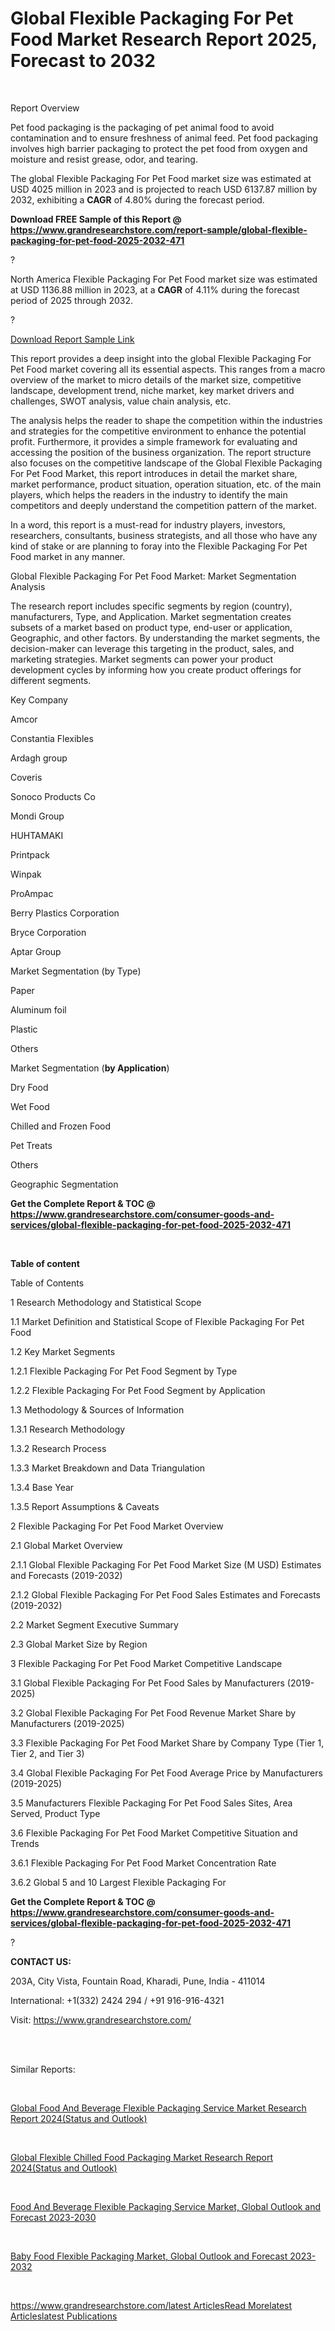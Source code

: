 <h1>Global Flexible Packaging For Pet Food Market Research Report 2025, Forecast to 2032</h1><br/><p>Report Overview</p>
 
 
 
 <p>Pet food packaging is the packaging of pet animal food to avoid contamination and to ensure freshness of animal feed. Pet food packaging involves high barrier packaging to protect the pet food from oxygen and moisture and resist grease, odor, and tearing.</p>
 
 
 
 <p>The global Flexible Packaging For Pet Food market size was estimated at USD 4025 million in 2023 and is projected to reach USD 6137.87 million by 2032, exhibiting a <strong>CAGR</strong> of 4.80% during the forecast period.</p>
 
 
 
 <div><b>Download FREE Sample of this Report @ <a href="https://www.grandresearchstore.com/report-sample/global-flexible-packaging-for-pet-food-2025-2032-471">https://www.grandresearchstore.com/report-sample/global-flexible-packaging-for-pet-food-2025-2032-471</a></b></div>
 
 
 
 <p>? </p>
 
 
 
 <p>North America Flexible Packaging For Pet Food market size was estimated at USD 1136.88 million in 2023, at a <strong>CAGR</strong> of 4.11% during the forecast period of 2025 through 2032.</p>
 
 
 
 <p>? </p>
 
 
 
 <p><a href="https://www.grandresearchstore.com/mr-admin/report-sample/global-flexible-packaging-for-pet-food-2025-2032-471">Download Report Sample Link</a></p>
 
 
 
 <p>This report provides a deep insight into the global Flexible Packaging For Pet Food market covering all its essential aspects. This ranges from a macro overview of the market to micro details of the market size, competitive landscape, development trend, niche market, key market drivers and challenges, SWOT analysis, value chain analysis, etc.</p>
 
 
 
 <p>The analysis helps the reader to shape the competition within the industries and strategies for the competitive environment to enhance the potential profit. Furthermore, it provides a simple framework for evaluating and accessing the position of the business organization. The report structure also focuses on the competitive landscape of the Global Flexible Packaging For Pet Food Market, this report introduces in detail the market share, market performance, product situation, operation situation, etc. of the main players, which helps the readers in the industry to identify the main competitors and deeply understand the competition pattern of the market.</p>
 
 
 
 <p>In a word, this report is a must-read for industry players, investors, researchers, consultants, business strategists, and all those who have any kind of stake or are planning to foray into the Flexible Packaging For Pet Food market in any manner.</p>
 
 
 
 <p>Global Flexible Packaging For Pet Food Market: Market Segmentation Analysis</p>
 
 
 
 <p>The research report includes specific segments by region (country), manufacturers, Type, and Application. Market segmentation creates subsets of a market based on product type, end-user or application, Geographic, and other factors. By understanding the market segments, the decision-maker can leverage this targeting in the product, sales, and marketing strategies. Market segments can power your product development cycles by informing how you create product offerings for different segments.</p>
 
 
 
 <p>Key Company</p>
 
 
 
 <p>Amcor</p>
 
 
 
 <p>Constantia Flexibles</p>
 
 
 
 <p>Ardagh group</p>
 
 
 
 <p>Coveris</p>
 
 
 
 <p>Sonoco Products Co</p>
 
 
 
 <p>Mondi Group</p>
 
 
 
 <p>HUHTAMAKI</p>
 
 
 
 <p>Printpack</p>
 
 
 
 <p>Winpak</p>
 
 
 
 <p>ProAmpac</p>
 
 
 
 <p>Berry Plastics Corporation</p>
 
 
 
 <p>Bryce Corporation</p>
 
 
 
 <p>Aptar Group</p>
 
 
 
 <p>Market Segmentation (by Type)</p>
 
 
 
 <p>Paper</p>
 
 
 
 <p>Aluminum foil</p>
 
 
 
 <p>Plastic</p>
 
 
 
 <p>Others</p>
 
 
 
 <p>Market Segmentation (<strong>by Application</strong>)</p>
 
 
 
 <p>Dry Food</p>
 
 
 
 <p>Wet Food</p>
 
 
 
 <p>Chilled and Frozen Food</p>
 
 
 
 <p>Pet Treats</p>
 
 
 
 <p>Others</p>
 
 
 
 <p>Geographic Segmentation</p>
 
 
 
 <div><b>Get the Complete Report & TOC @ <a href="https://www.grandresearchstore.com/consumer-goods-and-services/global-flexible-packaging-for-pet-food-2025-2032-471">https://www.grandresearchstore.com/consumer-goods-and-services/global-flexible-packaging-for-pet-food-2025-2032-471</a></b></div>
 
 
 
 <p><br />
 
 <b>Table of content</b></p>
 
 
 
 <p>Table of Contents<br />
 
 1 Research Methodology and Statistical Scope<br />
 
 1.1 Market Definition and Statistical Scope of Flexible Packaging For Pet Food<br />
 
 1.2 Key Market Segments<br />
 
 1.2.1 Flexible Packaging For Pet Food Segment by Type<br />
 
 1.2.2 Flexible Packaging For Pet Food Segment by Application<br />
 
 1.3 Methodology & Sources of Information<br />
 
 1.3.1 Research Methodology<br />
 
 1.3.2 Research Process<br />
 
 1.3.3 Market Breakdown and Data Triangulation<br />
 
 1.3.4 Base Year<br />
 
 1.3.5 Report Assumptions & Caveats<br />
 
 2 Flexible Packaging For Pet Food Market Overview<br />
 
 2.1 Global Market Overview<br />
 
 2.1.1 Global Flexible Packaging For Pet Food Market Size (M USD) Estimates and Forecasts (2019-2032)<br />
 
 2.1.2 Global Flexible Packaging For Pet Food Sales Estimates and Forecasts (2019-2032)<br />
 
 2.2 Market Segment Executive Summary<br />
 
 2.3 Global Market Size by Region<br />
 
 3 Flexible Packaging For Pet Food Market Competitive Landscape<br />
 
 3.1 Global Flexible Packaging For Pet Food Sales by Manufacturers (2019-2025)<br />
 
 3.2 Global Flexible Packaging For Pet Food Revenue Market Share by Manufacturers (2019-2025)<br />
 
 3.3 Flexible Packaging For Pet Food Market Share by Company Type (Tier 1, Tier 2, and Tier 3)<br />
 
 3.4 Global Flexible Packaging For Pet Food Average Price by Manufacturers (2019-2025)<br />
 
 3.5 Manufacturers Flexible Packaging For Pet Food Sales Sites, Area Served, Product Type<br />
 
 3.6 Flexible Packaging For Pet Food Market Competitive Situation and Trends<br />
 
 3.6.1 Flexible Packaging For Pet Food Market Concentration Rate<br />
 
 3.6.2 Global 5 and 10 Largest Flexible Packaging For</p>
 
 
 
 <div><b>Get the Complete Report & TOC @ <a href="https://www.grandresearchstore.com/consumer-goods-and-services/global-flexible-packaging-for-pet-food-2025-2032-471">https://www.grandresearchstore.com/consumer-goods-and-services/global-flexible-packaging-for-pet-food-2025-2032-471</a></b></div>
 
 
 
 <p>? </p>
 
 
 
 <p><b>CONTACT US:</b><br />
 
 203A, City Vista, Fountain Road, Kharadi, Pune, India - 411014<br />
 
 International: +1(332) 2424 294 / +91 916-916-4321<br />
 
 Visit: <a href="https://www.grandresearchstore.com/">https://www.grandresearchstore.com/</a><br />
 
 <br />
 
 <br />
 
 Similar Reports:<br />
 
 <br />
 
 <a href="https://www.grandresearchstore.com/consumer-goods-and-services/global-food-and-beverage-flexible-packaging-service-2024-445">Global Food And Beverage Flexible Packaging Service Market Research Report 2024(Status and Outlook)</a><br />
 
 <br />
 
 <a href="https://www.grandresearchstore.com/consumer-goods-and-services/global-flexible-chilled-food-packaging-2024-458">Global Flexible Chilled Food Packaging Market Research Report 2024(Status and Outlook)</a><br />
 
 <br />
 
 <a href="https://www.grandresearchstore.com/consumer-goods-and-services/global-food-and-beverage-flexible-packaging-service-forecast-2023-2030-922">Food And Beverage Flexible Packaging Service Market, Global Outlook and Forecast 2023-2030</a><br />
 
 <br />
 
 <a href="https://www.grandresearchstore.com/chemicals-and-materials/global-baby-food-flexible-packaging-forecast-2023-2032-504">Baby Food Flexible Packaging Market, Global Outlook and Forecast 2023-2032</a><br />
 
 <br />
 
 <a href="https://gyeongbokgung.com">https://www.grandresearchstore.com/</a><a href="https://hallyeomaritime.com">latest Articles</a><a href="https://jingwansa.com">Read More</a><a href="https://nguoiviet.jp/">latest Articles</a><a href="https://www.intelmarketresearch.com/">latest Publications</a></p>